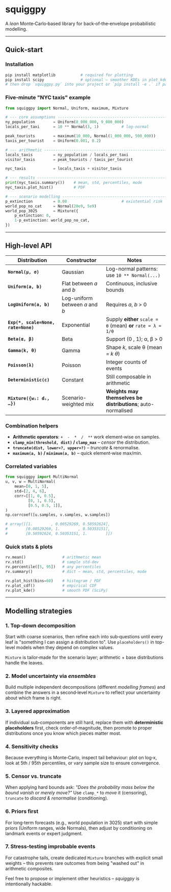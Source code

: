 # squiggpy

A *lean* Monte‑Carlo‑based library for back‑of‑the‑envelope probabilistic modelling.

---

## Quick‑start

### Installation

```bash
pip install matplotlib           # required for plotting
pip install scipy                # optional – smoother KDEs in plot_kde()
# then drop `squiggpy.py` into your project or `pip install -e .` if packaged
```

### Five‑minute "NYC taxis" example

```python
from squiggpy import Normal, Uniform, maximum, Mixture

# --- core assumptions ------------------------------------------------------
ny_population        = Uniform(8_000_000, 9_000_000)
locals_per_taxi      = 10 ** Normal(3, 1)          # log‑normal

peak_tourists        = maximum(10_000, Normal(1_000_000, 500_000))
taxis_per_tourist    = Uniform(0.001, 0.2)

# --- arithmetic ------------------------------------------------------------
locals_taxis         = ny_population / locals_per_taxi
visitor_taxis        = peak_tourists / taxis_per_tourist

nyc_taxis            = locals_taxis + visitor_taxis

# --- results ---------------------------------------------------------------
print(nyc_taxis.summary())    # mean, std, percentiles, mode
nyc_taxis.plot_hist()         # PDF

# --- scenario modelling ----------------------------------------------------
p_extinction         = 0.08                        # existential risk
world_pop_no_cat     = Normal(20e9, 5e9)
world_pop_3025       = Mixture({
    p_extinction: 0,
    1-p_extinction: world_pop_no_cat,
})
```

---

## High‑level API

| Distribution | Constructor | Notes |
|--------------|-------------|-------|
| **`Normal(μ, σ)`** | Gaussian | Log-normal patterns: use `10 ** Normal(...)` |
| **`Uniform(a, b)`** | Flat between *a* and *b* | Continuous, inclusive bounds |
| **`LogUniform(a, b)`** | Log-uniform between *a* and *b* | Requires *a*, *b* > 0 |
| **`Exp(*, scale=None, rate=None)`** | Exponential | Supply **either** `scale = θ` (mean) **or** `rate = λ = 1/θ` |
| **`Beta(α, β)`** | Beta | Support (0 , 1); α, β > 0 |
| **`Gamma(k, θ)`** | Gamma | Shape *k*, scale θ (mean = *k θ*) |
| **`Poisson(λ)`** | Poisson | Integer counts of events |
| **`Deterministic(c)`** | Constant | Still composable in arithmetic |
| **`Mixture({wᵢ: dᵢ, …})`** | Scenario-weighted mix | **Weights may themselves be distributions**; auto-normalised |


### Combination helpers

* **Arithmetic operators**: `+  -  *  /  **` work element‑wise on samples.
* **`clamp_min(threshold, dist)` / `clamp_max`** – *censor* the distribution.
* **`truncate(dist, lower=?, upper=?)`** – *truncate* & renormalise.
* **`maximum(a, b)` / `minimum(a, b)`** – quick element‑wise max/min.

### Correlated variables
```python
from squiggpy import MultiNormal
u, v, w = MultiNormal(
    mean=[0, 1, 5],
    std=[2, 4, 6],
    corr=[[1, 0, 0.5],
          [0, 1, 0.5],
          [0.5, 0.5, 1]],
)
np.corrcoef([u.samples, v.samples, w.samples])

# array([[1.        , 0.00529269, 0.50592624],
#        [0.00529269, 1.        , 0.50353151],
#        [0.50592624, 0.50353151, 1.        ]])
```

### Quick stats & plots

```python
rv.mean()                # arithmetic mean
rv.std()                 # sample std‑dev
rv.percentile([5, 95])   # any percentiles
rv.summary()             # dict – mean, std, percentiles, mode

rv.plot_hist(bins=60)    # histogram / PDF
rv.plot_cdf()            # empirical CDF
rv.plot_kde()            # smooth PDF (SciPy)
```

---

## Modelling strategies

### 1. **Top‑down decomposition**
Start with coarse scenarios, then refine each into sub‑questions until every leaf is "something I can assign a distribution to".
Use `placeholders()` in top-level models when they depend on complex values.

`Mixture` is tailor‑made for the scenario layer; arithmetic + base distributions handle the leaves.

### 2. **Model uncertainty via *ensembles***
Build multiple independent decompositions (different *modelling frames*) and combine the answers in a second‑level `Mixture` to reflect your uncertainty about which frame is right.

### 3. **Layered approximation**
If individual sub‑components are still hard, replace them with **deterministic placeholders** first, check order‑of‑magnitude, then promote to proper distributions once you know which pieces matter most.

### 4. **Sensitivity checks**
Because everything is Monte‑Carlo, inspect tail behaviour: plot on log‑x, look at 5th / 95th percentiles, or vary sample size to ensure convergence.

### 5. **Censor vs. truncate**
When applying hard bounds ask: *"Does the probability mass below the bound vanish or merely move?"*  Use `clamp_*` to *move* it (censoring), `truncate` to *discard & renormalise* (conditioning).

### 6. **Priors first**
For long‑term forecasts (e.g., world population in 3025) start with simple priors (Uniform ranges, wide Normals), then adjust by conditioning on landmark events or expert judgment.

### 7. **Stress‑testing improbable events**
For catastrophe tails, create dedicated `Mixture` branches with explicit small weights – this prevents rare outcomes from being "washed out" in arithmetic composites.

Feel free to propose or implement other heuristics – *squiggpy* is intentionally hackable.
